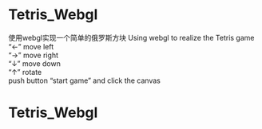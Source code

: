 # Tetris_Webgl
使用webgl实现一个简单的俄罗斯方块
Using webgl to realize the Tetris game    
“←”  move left     
“→”  move right     
“↓”  move down     
“↑”  rotate   
push button “start game”  and  click the  canvas      
# Tetris_Webgl
